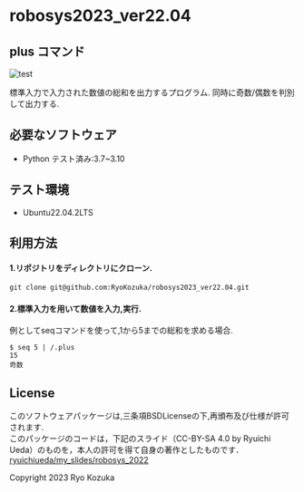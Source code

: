 # robosys2023_ver22.04

## plus コマンド
![test](https://github.com/RyoKozuka/robosys2023_ver22.04/actions/workflows/test.yml/badge.svg)

標準入力で入力された数値の総和を出力するプログラム.
同時に奇数/偶数を判別して出力する.

## 必要なソフトウェア
* Python
テスト済み:3.7~3.10

## テスト環境
* Ubuntu22.04.2LTS

## 利用方法
#### 1.リポジトリをディレクトリにクローン.
```
git clone git@github.com:RyoKozuka/robosys2023_ver22.04.git
```

#### 2.標準入力を用いて数値を入力,実行.
例としてseqコマンドを使って,1から5までの総和を求める場合.
```
$ seq 5 | /.plus
15
奇数
```

## License
このソフトウェアパッケージは,三条項BSDLicenseの下,再頒布及び仕様が許可されます.  
このパッケージのコードは，下記のスライド（CC-BY-SA 4.0 by Ryuichi Ueda）のものを，本人の許可を得て自身の著作としたものです．  
[ryuichiueda/my_slides/robosys_2022](https://github.com/ryuichiueda/my_slides/tree/master/robosys_2022)

Copyright 2023 Ryo Kozuka
